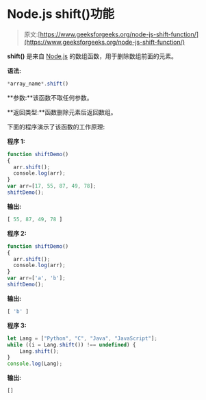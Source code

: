 # Node.js shift()功能

> 原文:[https://www.geeksforgeeks.org/node-js-shift-function/](https://www.geeksforgeeks.org/node-js-shift-function/)

**shift()** 是来自 [Node.js](https://www.geeksforgeeks.org/introduction-to-nodejs/) 的数组函数，用于删除数组前面的元素。

**语法:**

```js
*array_name*.shift()
```

**参数:**该函数不取任何参数。

**返回类型:**函数删除元素后返回数组。

下面的程序演示了该函数的工作原理:

**程序 1:**

```js
function shiftDemo()
{
  arr.shift();
  console.log(arr);
}
var arr=[17, 55, 87, 49, 78];
shiftDemo();
```

**输出:**

```js
[ 55, 87, 49, 78 ]
```

**程序 2:**

```js
function shiftDemo()
{
  arr.shift();
  console.log(arr);
}
var arr=['a', 'b'];
shiftDemo();
```

**输出:**

```js
[ 'b' ]
```

**程序 3:**

```js
let Lang = ["Python", "C", "Java", "JavaScript"];
while ((i = Lang.shift()) !== undefined) {
    Lang.shift();
}
console.log(Lang);
```

**输出:**

```js
[]
```